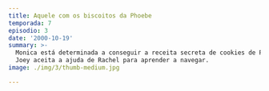 ```yaml
---
title: Aquele com os biscoitos da Phoebe
temporada: 7
episodio: 3
date: '2000-10-19'
summary: >-
  Monica está determinada a conseguir a receita secreta de cookies de Phoebe.
  Joey aceita a ajuda de Rachel para aprender a navegar.
image: ./img/3/thumb-medium.jpg

---
```


